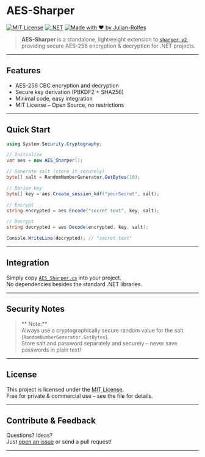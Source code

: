 #  AES-Sharper

[![MIT License](https://img.shields.io/badge/license-MIT-green.svg)](./LICENSE)
[![.NET](https://img.shields.io/badge/.NET-6.0+-purple.svg)](https://dotnet.microsoft.com/)
[![Made with ❤ by Julian-Rolfes](https://img.shields.io/badge/made%20by-Julian%20Rolfes-blue)](https://github.com/Julian-Rolfes)

> **AES-Sharper** is a standalone, lightweight extension to [`sharper v2`](https://github.com/Julian-Rolfes/sharper), providing secure AES-256 encryption & decryption for .NET projects.

---

##  Features

- AES-256 CBC encryption and decryption
- Secure key derivation (PBKDF2 + SHA256)
- Minimal code, easy integration
- MIT License – Open Source, no restrictions

---

##  Quick Start

```csharp
using System.Security.Cryptography;

// Initialize
var aes = new AES_Sharper();

// Generate salt (store it securely)
byte[] salt = RandomNumberGenerator.GetBytes(16);

// Derive key
byte[] key = aes.Create_session_kdf("yourSecret", salt);

// Encrypt
string encrypted = aes.Encode("secret text", key, salt);

// Decrypt
string decrypted = aes.Decode(encrypted, key, salt);

Console.WriteLine(decrypted); // "secret text"
```

---

##  Integration

Simply copy [`AES_Sharper.cs`](./AES-Sharper.cs) into your project.  
No dependencies besides the standard .NET libraries.

---

##  Security Notes

> ** Note:**  
> Always use a cryptographically secure random value for the salt (`RandomNumberGenerator.GetBytes`).  
> Store salt and password separately and securely – never save passwords in plain text!

---



##  License

This project is licensed under the [MIT License](./LICENSE).  
Free for private & commercial use – see the file for details.

---

##  Contribute & Feedback

Questions? Ideas?  
Just [open an issue](https://github.com/Julian-Rolfes/sharper-aes/issues) or send a pull request!

---


